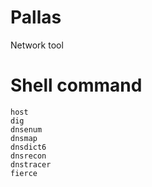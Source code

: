 # Pallas
Network tool

# Shell command

```shell
host
dig
dnsenum
dnsmap
dnsdict6
dnsrecon
dnstracer
fierce
```